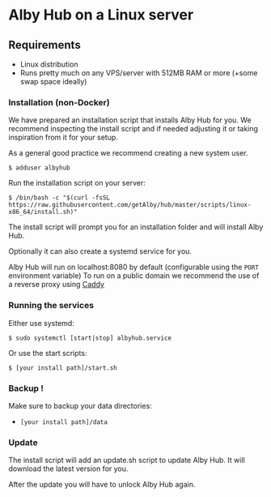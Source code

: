 # Alby Hub on a Linux server

## Requirements

- Linux distribution
- Runs pretty much on any VPS/server with 512MB RAM or more (+some swap space ideally)

### Installation (non-Docker)

We have prepared an installation script that installs Alby Hub for you.
We recommend inspecting the install script and if needed adjusting it or taking inspiration from it for your setup.

As a general good practice we recommend creating a new system user.

    $ adduser albyhub

Run the installation script on your server:

    $ /bin/bash -c "$(curl -fsSL https://raw.githubusercontent.com/getAlby/hub/master/scripts/linux-x86_64/install.sh)"

The install script will prompt you for an installation folder and will install Alby Hub.

Optionally it can also create a systemd service for you.

Alby Hub will run on localhost:8080 by default (configurable using the `PORT` environment variable)
To run on a public domain we recommend the use of a reverse proxy using [Caddy](https://caddyserver.com/)

### Running the services

Either use systemd:

    $ sudo systemctl [start|stop] albyhub.service

Or use the start scripts:

    $ [your install path]/start.sh

### Backup !

Make sure to backup your data directories:

- `[your install path]/data`

### Update

The install script will add an update.sh script to update Alby Hub. It will download the latest version for you.

After the update you will have to unlock Alby Hub again.
